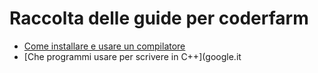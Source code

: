 # Raccolta delle guide per coderfarm

* [Come installare e usare un compilatore](google.it)
* [Che programmi usare per scrivere in C++](google.it

